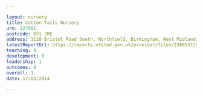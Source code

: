 ```yaml
---

layout: nursery
title: Cotton Tails Nursery
urn: 227081
postcode: B31 2RE
address: 1110 Bristol Road South, Northfield, Birmingham, West Midlands, B31 2RE
latestReportUrl: https://reports.ofsted.gov.uk/provider/files/2366557/urn/227081.pdf
teaching: 0
development: 0
leadership: 1
outcomes: 0
overall: 1
date: 17/03/2014

---
```

